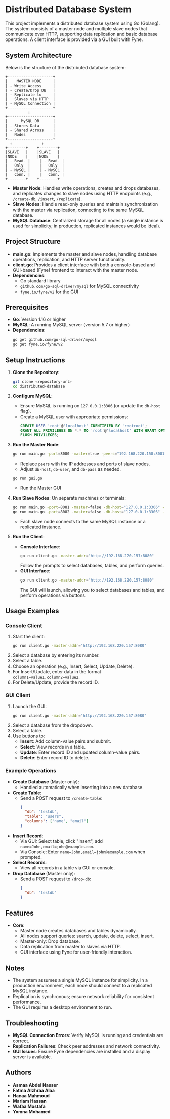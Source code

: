 # Distributed Database System

This project implements a distributed database system using Go (Golang). The system consists of a master node and multiple slave nodes that communicate over HTTP, supporting data replication and basic database operations. A client interface is provided via a GUI built with Fyne.

## System Architecture

Below is the structure of the distributed database system:

```
+--------------------+
|    MASTER NODE     |
| - Write Access     |
| - Create/Drop DB   |
| - Replicate to     |
|   Slaves via HTTP  |
| - MySQL Connection |
+--------------------+
          ↓
+--------------------+
|      MySQL DB      |
| - Stores Data      |
| - Shared Across    |
|   Nodes            |
+--------------------+
  ↑             ↑
+--------+    +--------+
|SLAVE   |    |SLAVE   |
|NODE    |    |NODE    |
| - Read- |    | - Read- |
|   Only  |    |   Only  |
| - MySQL |    | - MySQL |
|   Conn. |    |   Conn. |
+--------+    +--------+
```

- **Master Node**: Handles write operations, creates and drops databases, and replicates changes to slave nodes using HTTP endpoints (e.g., `/create-db`, `/insert`, `/replicate`).
- **Slave Nodes**: Handle read-only queries and maintain synchronization with the master via replication, connecting to the same MySQL database.
- **MySQL Database**: Centralized storage for all nodes (a single instance is used for simplicity; in production, replicated instances would be ideal).

## Project Structure

- **main.go**: Implements the master and slave nodes, handling database operations, replication, and HTTP server functionality.
- **client.go**: Provides a client interface with both a console-based and GUI-based (Fyne) frontend to interact with the master node.
- **Dependencies**:
  - Go standard library
  - `github.com/go-sql-driver/mysql` for MySQL connectivity
  - `fyne.io/fyne/v2` for the GUI

## Prerequisites

- **Go**: Version 1.16 or higher
- **MySQL**: A running MySQL server (version 5.7 or higher)
- **Dependencies**:
  ```bash
  go get github.com/go-sql-driver/mysql
  go get fyne.io/fyne/v2
  ```

## Setup Instructions

1. **Clone the Repository**:
   ```bash
   git clone <repository-url>
   cd distributed-database
   ```

2. **Configure MySQL**:
   - Ensure MySQL is running on `127.0.0.1:3306` (or update the `db-host` flag).
   - Create a MySQL user with appropriate permissions:
     ```sql
     CREATE USER 'root'@'localhost' IDENTIFIED BY 'rootroot';
     GRANT ALL PRIVILEGES ON *.* TO 'root'@'localhost' WITH GRANT OPTION;
     FLUSH PRIVILEGES;
     ```

3. **Run the Master Node**:
   ```bash
   go run main.go -port=8080 -master=true -peers="192.168.220.158:8081,192.168.220.159:8082" -db-host="127.0.0.1:3306" -db-user="root" -db-pass="rootroot"
   ```
   - Replace `peers` with the IP addresses and ports of slave nodes.
   - Adjust `db-host`, `db-user`, and `db-pass` as needed.
   ```bash
   go run gui.go
   ```
   - Run the Master GUI

4. **Run Slave Nodes**:
   On separate machines or terminals:
   ```bash
   go run main.go -port=8081 -master=false -db-host="127.0.0.1:3306" -db-user="root" -db-pass="rootroot"
   go run main.go -port=8082 -master=false -db-host="127.0.0.1:3306" -db-user="root" -db-pass="rootroot"
   ```
   - Each slave node connects to the same MySQL instance or a replicated instance.

5. **Run the Client**:
   - **Console Interface**:
     ```bash
     go run client.go -master-addr="http://192.168.220.157:8080"
     ```
     Follow the prompts to select databases, tables, and perform queries.
   - **GUI Interface**:
     ```bash
     go run client.go -master-addr="http://192.168.220.157:8080"
     ```
     The GUI will launch, allowing you to select databases and tables, and perform operations via buttons.

## Usage Examples

### Console Client
1. Start the client:
   ```bash
   go run client.go -master-addr="http://192.168.220.157:8080"
   ```
2. Select a database by entering its number.
3. Select a table.
4. Choose an operation (e.g., Insert, Select, Update, Delete).
5. For Insert/Update, enter data in the format `column1=value1,column2=value2`.
6. For Delete/Update, provide the record ID.

### GUI Client
1. Launch the GUI:
   ```bash
   go run client.go -master-addr="http://192.168.220.157:8080"
   ```
2. Select a database from the dropdown.
3. Select a table.
4. Use buttons to:
   - **Insert**: Add column-value pairs and submit.
   - **Select**: View records in a table.
   - **Update**: Enter record ID and updated column-value pairs.
   - **Delete**: Enter record ID to delete.

### Example Operations
- **Create Database** (Master only):
  - Handled automatically when inserting into a new database.
- **Create Table**:
  - Send a POST request to `/create-table`:
    ```json
    {
      "db": "testdb",
      "table": "users",
      "columns": ["name", "email"]
    }
    ```
- **Insert Record**:
  - Via GUI: Select table, click "Insert", add `name=John,email=john@example.com`.
  - Via Console: Enter `name=John,email=john@example.com` when prompted.
- **Select Records**:
  - View all records in a table via GUI or console.
- **Drop Database** (Master only):
  - Send a POST request to `/drop-db`:
    ```json
    {
      "db": "testdb"
    }
    ```

## Features

- **Core**:
  - Master node creates databases and tables dynamically.
  - All nodes support queries: search, update, delete, select, insert.
  - Master-only: Drop database.
  - Data replication from master to slaves via HTTP.
  - GUI interface using Fyne for user-friendly interaction.

## Notes

- The system assumes a single MySQL instance for simplicity. In a production environment, each node should connect to a replicated MySQL instance.
- Replication is synchronous; ensure network reliability for consistent performance.
- The GUI requires a desktop environment to run.

## Troubleshooting

- **MySQL Connection Errors**: Verify MySQL is running and credentials are correct.
- **Replication Failures**: Check peer addresses and network connectivity.
- **GUI Issues**: Ensure Fyne dependencies are installed and a display server is available.

## Authors

- **Asmaa Abdel Nasser**
- **Fatma Alzhraa Alaa**
- **Hanaa Mahmoud**
- **Mariam Hassan**
- **Wafaa Mostafa**
- **Yomna Mohamed**
